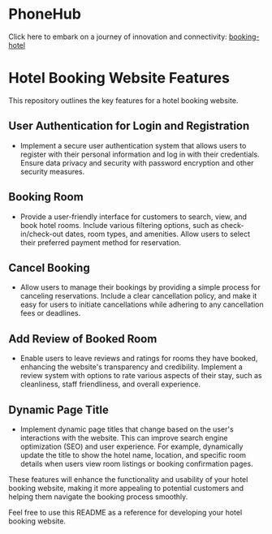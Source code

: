 # PhoneHub

Click here to embark on a journey of innovation and connectivity: [booking-hotel](https://hotel-booking-57ae2.web.app/)

# Hotel Booking Website Features

This repository outlines the key features for a hotel booking website.

## User Authentication for Login and Registration

- Implement a secure user authentication system that allows users to register with their personal information and log in with their credentials. Ensure data privacy and security with password encryption and other security measures.

## Booking Room

- Provide a user-friendly interface for customers to search, view, and book hotel rooms. Include various filtering options, such as check-in/check-out dates, room types, and amenities. Allow users to select their preferred payment method for reservation.

## Cancel Booking

- Allow users to manage their bookings by providing a simple process for canceling reservations. Include a clear cancellation policy, and make it easy for users to initiate cancellations while adhering to any cancellation fees or deadlines.

## Add Review of Booked Room

- Enable users to leave reviews and ratings for rooms they have booked, enhancing the website's transparency and credibility. Implement a review system with options to rate various aspects of their stay, such as cleanliness, staff friendliness, and overall experience.

## Dynamic Page Title

- Implement dynamic page titles that change based on the user's interactions with the website. This can improve search engine optimization (SEO) and user experience. For example, dynamically update the title to show the hotel name, location, and specific room details when users view room listings or booking confirmation pages.

These features will enhance the functionality and usability of your hotel booking website, making it more appealing to potential customers and helping them navigate the booking process smoothly.

Feel free to use this README as a reference for developing your hotel booking website.
